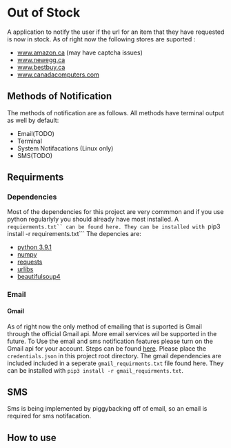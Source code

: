 # Out of Stock
A application to notify the user if the url for an item that they have requested is now in stock.
As of right now the following stores are suported :  
- www.amazon.ca (may have captcha issues)
- www.newegg.ca
- www.bestbuy.ca
- www.canadacomputers.com

## Methods of Notification
The methods of notification are as follows. All methods have terminal output as well by default:
- Email(TODO)
- Terminal
- System Notifacations (Linux only)
- SMS(TODO)

## Requirments
### Dependencies
Most of the dependencies for this project are very commmon and if you use python regularlyly you should 
already have most installed. A ```requierments.txt`` can be found here. They can be installed with ```pip3 install -r requirements.txt``` The depencies are:
- [python 3.9.1](https://www.python.org/downloads/)
- [numpy](https://pypi.org/project/numpy/)
- [requests](https://pypi.org/project/requests/)
- [urlibs](https://pypi.org/project/urllib3/)
- [beautifulsoup4](https://pypi.org/project/beautifulsoup4/)

### Email
#### Gmail
As of right now the only method of emailing that is suported is Gmail through the official Gmail api. More email services wil be supported in the future. To Use the email and sms notification features please turn on the Gmail api for your account. Steps can be found [here](https://developers.google.com/gmail/api/quickstart/python). Please place the ```credentials.json``` in this project root directory. The gmail dependencies are included included in a seperate ```gmail_requirments.txt``` file found here. They can be installed with ```pip3 install -r gmail_requirments.txt```.

## SMS
Sms is being implemented by piggybacking off of email, so an email is required for sms notifacation.


## How to use
